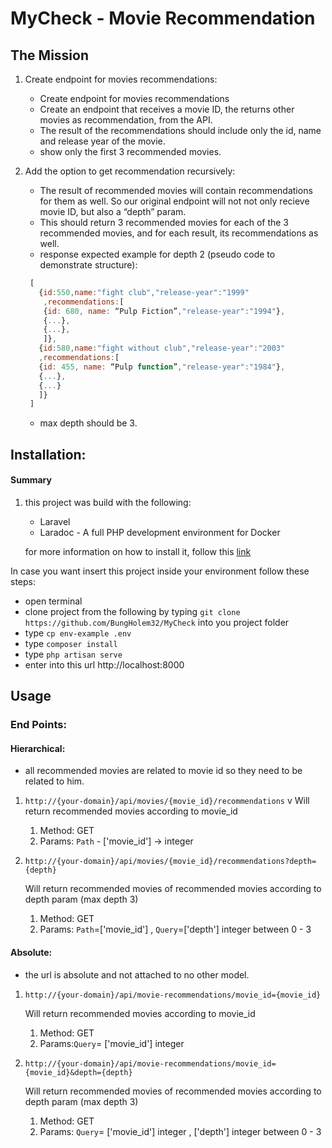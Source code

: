 # MyCheck - Movie Recommendation

## The Mission

1. Create endpoint for movies recommendations:

   - Create endpoint for movies recommendations
   - Create an endpoint that receives a movie ID, the returns other movies as
  recommendation, from the API.
   - The result of the recommendations should include only the id, name and release year of
the movie.
   - show only the first 3 recommended movies.
   
2. Add the option to get recommendation recursively:

   - The result of recommended movies will contain recommendations for them as well.
    So our original endpoint will not not only recieve movie ID, but also a “depth” param.
   - This should return 3 recommended movies for each of the 3 recommended movies, and
     for each result, its recommendations as well.
   - response expected example for depth 2 (pseudo code to demonstrate structure):
   ```javascript
    [
      {id:550,name:"fight club","release-year":"1999"
       ,recommendations:[
       {id: 680, name: “Pulp Fiction”,"release-year":"1994"},
       {...},
       {...},
       ]},
      {id:580,name:"fight without club","release-year":"2003"
      ,recommendations:[
      {id: 455, name: “Pulp function”,"release-year":"1984"},
      {...},
      {...}   
      ]}
    ]
   ```
   - max depth should be 3.
   
## Installation:

#### Summary

 1. this project was build with the following: 
    - Laravel 
    - Laradoc - A full PHP development environment for Docker
    
    for more information on how to install it, follow this [link](https://laradock.io/getting-started/) 
 
  In case you want insert this project inside your environment follow these steps:
   - open terminal
   - clone project from the following by typing `git clone https://github.com/BungHolem32/MyCheck` into you project folder
   - type `cp env-example .env`
   - type `composer install`
   - type `php artisan serve`
   - enter into this url http://localhost:8000
   
## Usage 
   
### End Points:
   
#### Hierarchical:   
- all recommended movies are related to movie id so they need to be related to him.

1. `http://{your-domain}/api/movies/{movie_id}/recommendations` 
 v
    Will return recommended movies according to movie_id 

   1. Method: GET
   2. Params: `Path` - ['movie_id'] -> integer 
   
2. `http://{your-domain}/api/movies/{movie_id}/recommendations?depth={depth}` 

   Will return recommended movies of recommended movies according to depth param (max depth 3)
   
   1.  Method: GET 
   2.  Params: `Path`=['movie_id'] , `Query`=['depth'] integer between 0 - 3
   

#### Absolute:
- the url is absolute and not attached to no other model.

1. `http://{your-domain}/api/movie-recommendations/movie_id={movie_id}` 

    Will return recommended movies according to movie_id 

   1. Method: GET
   2. Params:`Query`= ['movie_id'] integer
   
2. `http://{your-domain}/api/movie-recommendations/movie_id={movie_id}&depth={depth}` 

   Will return recommended movies of recommended movies according to depth param (max depth 3)
   
   1.  Method: GET 
   2.  Params: `Query`= ['movie_id'] integer , ['depth'] integer between 0 - 3
   
